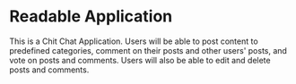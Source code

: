 # Readable Application

This is a Chit Chat Application.
Users will be able to post content to predefined categories, comment on their posts and other users' posts, and vote on posts and comments. Users will also be able to edit and delete posts and comments.
